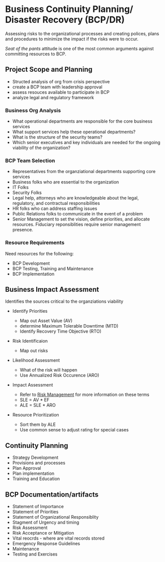# Business Continuity Planning/ Disaster Recovery (BCP/DR)
Assessing risks to the organizational processes and creating polices, plans and procedures to minimize the
impact if the risks were to occur. 

_Seat of the pants_ attitude is one of the most common arguments against committing resources to BCP. 

## Project Scope and Planning
- Structed analysis of org from crisis perspective
- create a BCP team with leadership approval
- assess resouces available to participate in BCP
- analyze legal and regulatory framework

### Business Org Analysis
- What operational departments are responsible for the core business services
- What support services help these operational departments?
- What is the structure of the security teams?
- Which senior executives and key individuals are needed for the ongoing viability of the organization?

### BCP Team Selection
- Representatives from the organziational departments supporting core services
- Business folks who are essential to the organization
- IT Folks
- Security Folks
- Legal help, attorneys who are knowledgeable about the legal, regulatory, and contractual responsibilities
- HR folks who can address staffing issues
- Public Relations folks to communicate in the event of a problem
- Senior Management to set the vision, define priorities, and allocate resources. Fiduciary reponsiblities
  require senior management presence. 

### Resource Requirements
Need resources for the following: 
- BCP Development
- BCP Testing, Training and Maintenance
- BCP Implementation
  
## Business Impact Assessment
Identifies the sources critical to the organziations viability

- Identify Priorities
  - Map out Asset Value (AV)
  - determine Maximum Tolerable Downtime (MTD)
  - Identify Recovery Time Objective (RTO)
 
- Risk Identificaion
  - Map out risks
 
- Likelihood Assessment
  - What of the risk will happen
  - Use Annualized Risk Occurence (ARO)
 
- Impact Assessment
  - Refer to [Risk Management](docs/RISKMANAGEMENT.md) for more information on these terms
  - SLE = AV * EF
  - ALE = SLE * ARO
 
- Resource Prioritization
  - Sort them by ALE
  - Use common sense to adjust rating for special cases
 
## Continuity Planning
- Strategy Development
- Provisions and processes
- Plan Approval
- Plan implementation
- Training and Education

## BCP Documentation/artifacts
- Statement of Importance
- Statement of Priorities
- Statement of Organizational Responsiblity
- Stagment of Urgency and timing
- Risk Assessment
- Risk Acceptance or Mitigation
- Vital reocrds - where are vital records stored
- Emergency Response Guidelines
- Maintenance
- Testing and Exercises
